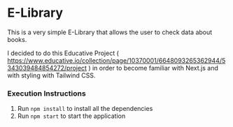 # E-Library

This is a very simple E-Library that allows the user to check data about books.

I decided to do this Educative Project ( https://www.educative.io/collection/page/10370001/6648093265362944/5343039484854272/project ) in order to become familiar with Next.js and with styling with Tailwind CSS.

### Execution Instructions

1. Run `npm install` to install all the dependencies
2. Run `npm start` to start the application 
